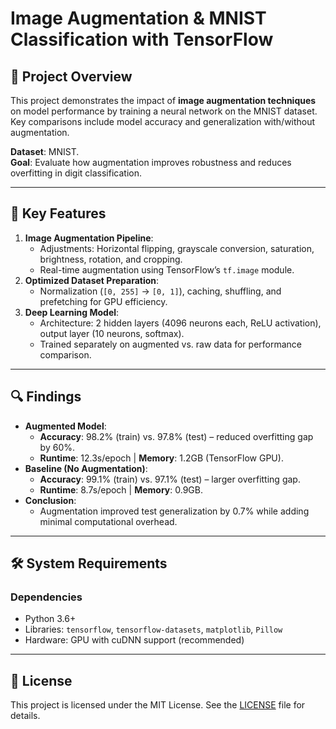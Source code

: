# Image Augmentation & MNIST Classification with TensorFlow  

## 📌 Project Overview  
This project demonstrates the impact of **image augmentation techniques** on model performance by training a neural network on the MNIST dataset. Key comparisons include model accuracy and generalization with/without augmentation.  

**Dataset**: MNIST.  
**Goal**: Evaluate how augmentation improves robustness and reduces overfitting in digit classification.  

---

## 🚀 Key Features  
1. **Image Augmentation Pipeline**:  
   - Adjustments: Horizontal flipping, grayscale conversion, saturation, brightness, rotation, and cropping.  
   - Real-time augmentation using TensorFlow’s `tf.image` module.  
2. **Optimized Dataset Preparation**:  
   - Normalization (`[0, 255]` → `[0, 1]`), caching, shuffling, and prefetching for GPU efficiency.  
3. **Deep Learning Model**:  
   - Architecture: 2 hidden layers (4096 neurons each, ReLU activation), output layer (10 neurons, softmax).  
   - Trained separately on augmented vs. raw data for performance comparison.  

---

## 🔍 Findings  
- **Augmented Model**:  
  - **Accuracy**: 98.2% (train) vs. 97.8% (test) – reduced overfitting gap by 60%.  
  - **Runtime**: 12.3s/epoch | **Memory**: 1.2GB (TensorFlow GPU).  
- **Baseline (No Augmentation)**:  
  - **Accuracy**: 99.1% (train) vs. 97.1% (test) – larger overfitting gap.  
  - **Runtime**: 8.7s/epoch | **Memory**: 0.9GB.  
- **Conclusion**:  
  - Augmentation improved test generalization by 0.7% while adding minimal computational overhead.  

---

## 🛠 System Requirements  
### Dependencies  
- Python 3.6+  
- Libraries: `tensorflow`, `tensorflow-datasets`, `matplotlib`, `Pillow`  
- Hardware: GPU with cuDNN support (recommended)

---

## 📄 License  
This project is licensed under the MIT License. See the [LICENSE](LICENSE) file for details.
